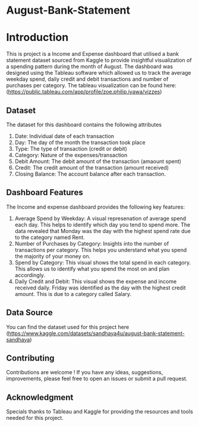 # August-Bank-Statement
# Introduction

This is project is a Income and Expense dashboard that utilised a bank statement dataset sourced from Kaggle to provide insightful visualization of a spending pattern during the month of August.  The dashboard was designed using the Tableau software which allowed us to track the average weekday spend, daily credit and debit transactions and number of purchases per category. 
The tableau visualization can be found here:(https://public.tableau.com/app/profile/zoe.philip.iyawa/vizzes)

## Dataset 
The dataset for this dashboard contains the following attributes
1. Date: Individual date of each transaction
2. Day: The day of the month the transaction took place
3. Type: The type of transaction (credit or debit)
4. Category: Nature of the expenses/transaction
5. Debit Amount: The debit amount of the transaction (amaount spent)
6. Credit: The credit amount of the transaction (amount received)
7. Closing Balance: The account balance after each transaction.

## Dashboard Features
The Income and expense dashboard provides the following key features:
1. Average Spend by Weekday: A visual represenation of average spend each day. This helps to identify which day you tend to spend more. The data revealed that Monday was the day with the highest spend rate due to the category named Rent.
2. Number of Purchases by Category: Insights into the number of transactions per category. This helps you understand what you spend the majority of your money on.
3. Spend by Category: This visual shows the total spend in each category. This allows us to identify what you spend the most on and plan accordingly.
4. Daily Credit and Debit: This visual shows the expense and income received daily. Friday was identified as the day with the highest credit amount. This is due to a category called Salary. 

## Data Source
You can find the dataset used for this project here (https://www.kaggle.com/datasets/sandhaya4u/august-bank-statement-sandhaya)

## Contributing
Contributions are welcome ! If you have any ideas, suggestions, improvements, please feel free to open an issues or submit a pull request.

## Acknowledgment
Specials thanks to Tableau and Kaggle for providing the resources and tools needed for this project.
